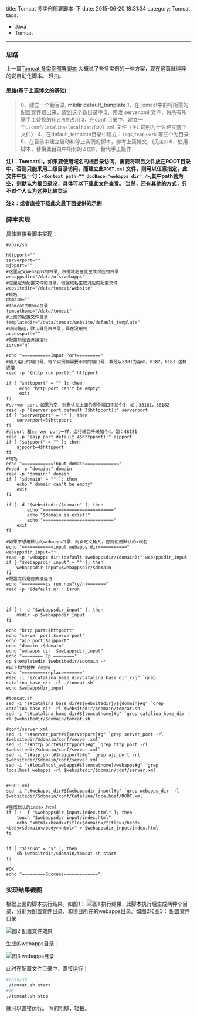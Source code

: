 title: Tomcat 多实例部署脚本-下
date: 2015-06-20 18:31:34
category: Tomcat
tags: 
- Java 
- Tomcat
---

### 思路
上一篇[Tomcat 多实例部署脚本]( http://www.linjie.org/2015/06/15/Tomcat-%E5%A4%9A%E5%AE%9E%E4%BE%8B%E9%83%A8%E7%BD%B2%E8%84%9A%E6%9C%AC/ "googe") 大概说了些多实例的一些方案，现在这篇就纯粹的说自动化脚本。
轻拍。
#### 思路(基于上篇博文的基础)：
> 0、建立一个新目录, **mkdir default_template**
> 1、在Tomcat中的将所需的配置文件取出来，放到这个新目录中
> 2、修改 server.xml 文件，将所有所需手工替换的用`占用符`占用
> 3、在conf 目录中，建立一个`./conf/Catalina/localhost/ROOT.xml` 文件（`注1` 说明为什么建立这个文件）
> 4、在default_template目录中建立：`logs`,`temp`,`work` 等三个为目录
> 5、在目录中建立启动和停止实例的脚本，参考上篇博文，(见`注2`)
> 6、使用脚本，替换此目录中所有的`占位符`，替代手工操作

**注1：Tomcat中，如果要使用域名的根目录访问，需要将项目文件放在ROOT目录中，否则只能采用二级目录访问，而建立此`ROOT.xml` 文件，则可以任意指定，此文件中仅一句：`<Context path="" docBase="webapps_dir" />`,其中path若为空，则默认为根目录没，具体可以下载此文件查看。 当然，还有其他的方式，只不过个人认为这种比较灵活**

**注2：或者直接下载此文最下面提供的示例**

<!-- more -->

### 脚本实现
具体直接看脚本实现：

```
#/bin/sh

httpport=""
serverport=""
ajpport=""
#这里定义webapps的目录，根据域名在此生成对应的目录
webappsdir="/data/nfs/webapps"
#这里定为配置文件的目录，根据域名生成对应的配置文件
websitedir="/data/tomcat/website"
#域名
domain=""
#Tomcat的Home目录
tomcathome="/data/tomcat"
#上面的配置文件目录
templatedir="/data/tomcat/website/default_template"
#访问路径，默认就是根目录，现在没用到
accesspath=""
#配置后是否直接运行
isrun="n"

echo "===========Input Port========="
#输入运行的端口号，每个实例都需要不同的端口号，我是以8181为基础，8182，8183 这样递增
read -p "(http run port):" httpport

if [ "$httpport" = "" ]; then
     echo "http port can't be empty"
     exit
fi
#server port 如果为空，则默认在上面的哪个端口中加个3，如：38181，38182
read -p "(server port default 3$httpport):" serverport
if [ "$serverport" = "" ]; then
	serverport=3$httpport
fi
#ajport 和server port一样，运行端口千米加个4。如：48181
read -p "(ajp port default 4$httpport):" ajpport
if [ "$ajpport" = "" ]; then
	ajpport=4$httpport
fi
#域名
echo "============input domain============="
#read -p "domain:" domain
read -p "domain:" domain
if [ "$domain" = "" ]; then
	echo " domain can't be empty"
	exit
fi

if [ -d "$websitedir/$domain" ]; then
        echo "==========================="
        echo "$domain is exist!"
        echo "==========================="      
	exit
fi

#如果不想用默认的webapps目录，则自定义输入，否则使用默认的+域名
echo "============input webapps dir==========="
webappsdir_input=""
read -p "webapps dir:(default $webappsdir/$domain):" webappsdir_input
if [ "$webappsdir_input" = "" ]; then
	webappsdir_input=$webappsdir/$domain
fi
#配置完后是否直接运行
echo "=========is run now?(y/n)======="
read -p "(default n):" isrun



if [ ! -d "$webappsdir_input" ]; then
	mkdir -p $webappsdir_input
fi

echo "http port:$httpport"
echo "server port:$serverport"
echo "ajp port:$ajpport"
echo "domain :$domain"
echo "webapps dir :$webappsdir_input"
echo "======== Cp ========"
cp $templatedir $websitedir/$domain -r
#以下均为替换 占位符
echo "=========replace======="
#sed -i "s/catalina_base_dir/catalina_base_dir_r/g" `grep catalina_base_dir -rl ./tomcat.sh`
echo $webappsdir_input

#tomcat.sh
sed -i "s#catalina_base_dir#${websitedir}/${domain}#g" `grep catalina_base_dir -rl $websitedir/$domain/tomcat.sh`
sed -i "s#catalina_home_dir#${tomcathome}#g" `grep catalina_home_dir -rl $websitedir/$domain/tomcat.sh`

#conf/server.xml
sed -i "s#server_port#${serverport}#g" `grep server_port -rl $websitedir/$domain/conf/server.xml`
sed -i "s#http_port#${httpport}#g" `grep http_port -rl $websitedir/$domain/conf/server.xml`
sed -i "s#ajp_port#${ajpport}#g" `grep ajp_port -rl $websitedir/$domain/conf/server.xml`
sed -i "s#localhost_webapps#${tomcathome}/webapps#g" `grep localhost_webapps -rl $websitedir/$domain/conf/server.xml`


#ROOT.xml
sed -i "s#webapps_dir#${webappsdir_input}#g" `grep webapps_dir -rl $websitedir/$domain/conf/Catalina/localhost/ROOT.xml`

#生成默认的index.html
if [ ! -f "$webappsdir_input/index.html" ]; then
	touch "$webappsdir_input/index.html"
	echo "<html><head><title>$domain</title></head><body>$domain</body><html>" > $webappsdir_input/index.html
fi


if [ "$isrun" = "y" ]; then
	sh $websitedir/$domain/tomcat.sh start
fi

#OK 
echo "=========Success============="
```

### 实现结果截图

根据上面的脚本执行结果。如图1：
![图1 执行结果 ](http://7xk2gz.com1.z0.glb.clouddn.com/tomcat_deploy_shell_execing.png)
.
此脚本执行后生成两种个目录，分别为配置文件目录，和项目所在的webapps目录。如图2和图3：
配置文件目录

![图2 配置文件效果](http://7xk2gz.com1.z0.glb.clouddn.com/tomcat_deploy_shell_website_conf.png)

生成的webapps目录：

![图3 webapps目录](http://7xk2gz.com1.z0.glb.clouddn.com/tomcat_deploy_shell_webapps.png)

此时在配置文件目录中，直接运行：

```sh
#/bin/sh
./tomcat.sh start
#或
./tomcat.sh stop 

```

就可以直接运行。
写的粗糙，轻拍。


